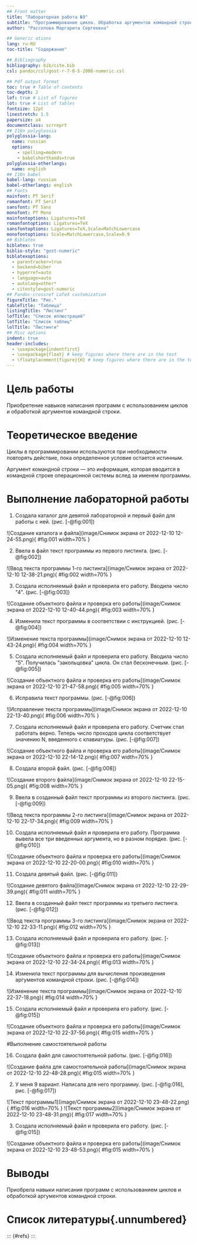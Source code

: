 ```yaml
---
## Front matter
title: "Лабораторная работа №9"
subtitle: "Программирование цикла. Обработка аргументов командной строки."
author: "Рассолова Маргарита Сергеевна"

## Generic otions
lang: ru-RU
toc-title: "Содержание"

## Bibliography
bibliography: bib/cite.bib
csl: pandoc/csl/gost-r-7-0-5-2008-numeric.csl

## Pdf output format
toc: true # Table of contents
toc-depth: 2
lof: true # List of figures
lot: true # List of tables
fontsize: 12pt
linestretch: 1.5
papersize: a4
documentclass: scrreprt
## I18n polyglossia
polyglossia-lang:
  name: russian
  options:
	- spelling=modern
	- babelshorthands=true
polyglossia-otherlangs:
  name: english
## I18n babel
babel-lang: russian
babel-otherlangs: english
## Fonts
mainfont: PT Serif
romanfont: PT Serif
sansfont: PT Sans
monofont: PT Mono
mainfontoptions: Ligatures=TeX
romanfontoptions: Ligatures=TeX
sansfontoptions: Ligatures=TeX,Scale=MatchLowercase
monofontoptions: Scale=MatchLowercase,Scale=0.9
## Biblatex
biblatex: true
biblio-style: "gost-numeric"
biblatexoptions:
  - parentracker=true
  - backend=biber
  - hyperref=auto
  - language=auto
  - autolang=other*
  - citestyle=gost-numeric
## Pandoc-crossref LaTeX customization
figureTitle: "Рис."
tableTitle: "Таблица"
listingTitle: "Листинг"
lofTitle: "Список иллюстраций"
lotTitle: "Список таблиц"
lolTitle: "Листинги"
## Misc options
indent: true
header-includes:
  - \usepackage{indentfirst}
  - \usepackage{float} # keep figures where there are in the text
  - \floatplacement{figure}{H} # keep figures where there are in the text
---
```


# Цель работы

Приобретение навыков написания программ с использованием циклов и
обработкой аргументов командной строки.


# Теоретическое введение

Циклы в программировании используются при необходимости повторять действие, пока определенное условие остается истинным. 

Аргумент командной строки — это информация, которая вводится в командной строке операционной системы вслед за именем программы.

# Выполнение лабораторной работы

1. Создала каталог для девятой лабораторной и первый файл для работы с ней. (рис. [-@fig:001])

![Создание каталога и файла](image/Снимок экрана от 2022-12-10 12-24-55.png){ #fig:001 width=70% }

2. Ввела в файл текст программы из первого листинга. (рис. [-@fig:002])

![Ввод текста программы 1-го листинга](image/Снимок экрана от 2022-12-10 12-38-21.png){ #fig:002 width=70% }

3. Создала исполняемый файл и проверила его работу. Вводила число "4". (рис. [-@fig:003])

![Создание объектного файла и проверка его работы](image/Снимок экрана от 2022-12-10 12-40-44.png){ #fig:003 width=70% }

4. Изменила текст программы в соответствии с инструкцией. (рис. [-@fig:004])

![Изменение текста программы](image/Снимок экрана от 2022-12-10 12-43-24.png){ #fig:004 width=70% }

5. Создала исполняемый файл и проверила его работу. Вводила число "5". Получилась "закольцовка" цикла. Он стал бесконечным. (рис. [-@fig:005])

![Создание объектного файла и проверка его работы](image/Снимок экрана от 2022-12-10 21-47-58.png){ #fig:005 width=70% }

6. Исправила текст программы. (рис. [-@fig:006])

![Исправление текста программы](image/Снимок экрана от 2022-12-10 22-13-40.png){ #fig:006 width=70% }

7. Создала исполняемый файл и проверила его работу. Счетчик стал работать верно. Теперь число проходов цикла соответствует значению N, введенного с клавиатуры. (рис. [-@fig:007])

![Создание объектного файла и проверка его работы](image/Снимок экрана от 2022-12-10 22-14-12.png){ #fig:007 width=70% }

8. Создала второй файл. (рис. [-@fig:008])

![Создание второго файла](image/Снимок экрана от 2022-12-10 22-15-05.png){ #fig:008 width=70% }

9. Ввела в созданный файл текст программы из второго листинга. (рис. [-@fig:009])

![Ввод текста программы 2-го листинга](image/Снимок экрана от 2022-12-10 22-17-34.png){ #fig:009 width=70% } 

10. Создала исполняемый файл и проверила его работу. Программа вывела все три введенных аргумента, но в разном порядке.  (рис. [-@fig:010])

![Создание объектного файла и проверка его работы](image/Снимок экрана от 2022-12-10 22-20-00.png){ #fig:010 width=70% }

11. Создала девятый файл. (рис. [-@fig:011])

![Создание девятого файла](image/Снимок экрана от 2022-12-10 22-29-39.png){ #fig:011 width=70% }

12. Ввела в созданный файл текст программы из третьего листинга. (рис. [-@fig:012])

![Ввод текста программы 3-го листинга](image/Снимок экрана от 2022-12-10 22-33-11.png){ #fig:012 width=70% } 

13. Создала исполняемый файл и проверила его работу. (рис. [-@fig:013])

![Создание объектного файла и проверка его работы](image/Снимок экрана от 2022-12-10 22-34-24.png){ #fig:013 width=70% }

14. Изменила текст программы для вычисления произведения аргументов командной строки. (рис. [-@fig:014])

![Изменение текста программы](image/Снимок экрана от 2022-12-10 22-37-18.png){ #fig:014 width=70% }

15. Создала исполняемый файл и проверила его работу. (рис. [-@fig:015])

![Создание объектного файла и проверка его работы](image/Снимок экрана от 2022-12-10 22-37-56.png){ #fig:015 width=70% }


#Выполнение самостоятельной работы

16. Создала файл для самостоятельной работы. (рис. [-@fig:016])

![Создание файла для самостоятельной работы](image/Снимок экрана от 2022-12-10 22-48-28.png){ #fig:015 width=70% }

2. У меня 9 вариант. Написала для него программу. (рис. [-@fig:016], рис. [-@fig:017])

![Текст программы1](image/Снимок экрана от 2022-12-10 23-48-22.png){ #fig:016 width=70% }
![Текст программы2](image/Снимок экрана от 2022-12-10 23-48-31.png){ #fig:017 width=70% }

3. Создала исполняемый файл и проверила его работу. (рис. [-@fig:015])

![Создание объектного файла и проверка его работы](image/Снимок экрана от 2022-12-10 23-48-53.png){ #fig:015 width=70% }


# Выводы

Приобрела навыки написания программ с использованием циклов и
обработкой аргументов командной строки.

# Список литературы{.unnumbered}

::: {#refs}
:::
